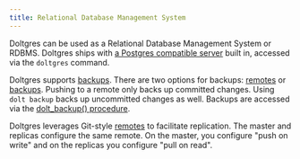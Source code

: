 ```yaml
---
title: Relational Database Management System
---
```


Doltgres can be used as a Relational Database Management System or RDBMS. Doltgres ships with [a
Postgres compatible server](./server.md) built in, accessed via the `doltgres`
command.

Doltgres supports [backups](./backups.md). There are two options for backups:
[remotes](../git/remotes.md) or [backups](./backups.md). Pushing to a remote only backs up committed
changes. Using `dolt backup` backs up uncommitted changes as well. Backups are accessed via the
[dolt_backup() procedure](../../reference/sql/version-control/dolt-sql-procedures.md#doltbackup).

Doltgres leverages Git-style [remotes](../git/remotes.md) to facilitate replication. The master and
replicas configure the same remote. On the master, you configure "push on write" and on the replicas
you configure "pull on read".
